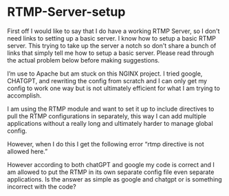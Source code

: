# RTMP-Server-setup

First off I would like to say that I do have a working RTMP Server, so I don't need links to setting up a basic server. I know how to setup a basic RTMP server. This trying to take up the server a notch so don't share a bunch of links that simply tell me how to setup a basic server. Please read through the actual problem below before making suggestions.

I’m use to Apache but am stuck on this NGINX project. I tried google, CHATGPT, and rewriting the config from scratch and I can only get my config to work one way but is not ultimately efficient for what I am trying to accomplish.

I am using the RTMP module and want to set it up to include directives to pull the RTMP configurations in separately, this way I can add multiple applications without a really long and ultimately harder to manage global config.

However, when I do this I get the following error “rtmp directive is not allowed here.”

However according to both chatGPT and google my code is correct and I am allowed to put the RTMP in its own separate config file even separate applications. 
Is the answer as simple as google and chatgpt or is something incorrect with the code?
